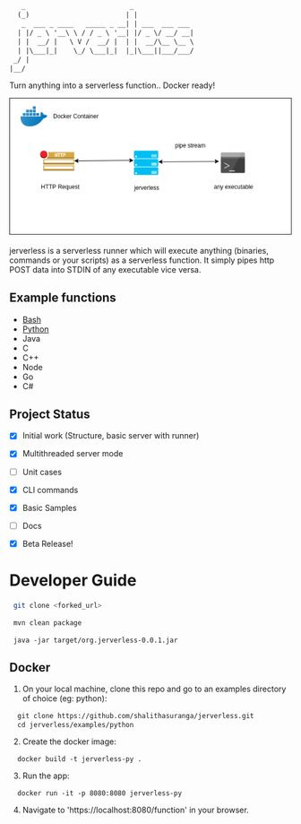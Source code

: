 ```
   _                          _               
  (_)                        | |              
   _  ___ _ ____   _____ _ __| | ___  ___ ___ 
  | |/ _ \ '__\ \ / / _ \ '__| |/ _ \/ __/ __|
  | |  __/ |   \ V /  __/ |  | |  __/\__ \__ \
  | |\___|_|    \_/ \___|_|  |_|\___||___/___/
 _/ |                                         
|__/                                          
```
Turn anything into a serverless function.. Docker ready!
<br/>
<div  align="center">
  <img src="media/jerverless.png"/>
 </div>
<br/>
jerverless is a serverless runner which will execute anything (binaries, commands or your scripts) as a serverless function. It simply pipes http POST data into STDIN of any executable vice versa.

## Example functions

- [Bash](https://github.com/shalithasuranga/jerverless/tree/master/examples/bash)
- [Python](https://github.com/shalithasuranga/jerverless/tree/master/examples/python)
- Java
- C
- C++
- Node
- Go
- C#

## Project Status

- [x] Initial work (Structure, basic server with runner)
- [x] Multithreaded server mode
- [ ] Unit cases
- [x] CLI commands
- [x] Basic Samples
- [ ] Docs
- [x] Beta Release!


# Developer Guide

```bash
 git clone <forked_url>
```

```bash
 mvn clean package
```

```
 java -jar target/org.jerverless-0.0.1.jar 
```

## Docker

1. On your local machine, clone this repo and go to an examples directory of choice (eg: python): 

```
  git clone https://github.com/shalithasuranga/jerverless.git
  cd jerverless/examples/python
```

2. Create the docker image:

```
  docker build -t jerverless-py .
```

3. Run the app:

```
  docker run -it -p 8080:8080 jerverless-py
```

4. Navigate to 'https://localhost:8080/function' in your browser.

